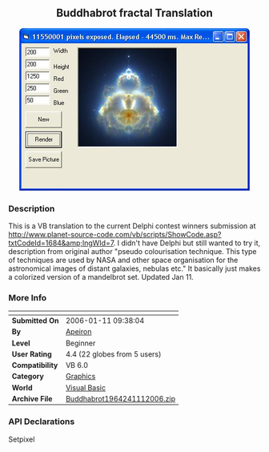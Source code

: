 ﻿<div align="center">

## Buddhabrot fractal Translation

<img src="PIC200611111421467.JPG">
</div>

### Description

This is a VB translation to the current Delphi contest winners submission at http://www.planet-source-code.com/vb/scripts/ShowCode.asp?txtCodeId=1684&amp;lngWId=7. I didn't have Delphi but still wanted to try it, description from original author "pseudo colourisation technique. This type of techniques are used by NASA and other space organisation for the astronomical images of distant galaxies, nebulas etc." It basically just makes a colorized version of a mandelbrot set. Updated Jan 11.
 
### More Info
 


<span>             |<span>
---                |---
**Submitted On**   |2006-01-11 09:38:04
**By**             |[Apeiron](https://github.com/Planet-Source-Code/PSCIndex/blob/master/ByAuthor/apeiron.md)
**Level**          |Beginner
**User Rating**    |4.4 (22 globes from 5 users)
**Compatibility**  |VB 6\.0
**Category**       |[Graphics](https://github.com/Planet-Source-Code/PSCIndex/blob/master/ByCategory/graphics__1-46.md)
**World**          |[Visual Basic](https://github.com/Planet-Source-Code/PSCIndex/blob/master/ByWorld/visual-basic.md)
**Archive File**   |[Buddhabrot1964241112006\.zip](https://github.com/Planet-Source-Code/apeiron-buddhabrot-fractal-translation__1-63982/archive/master.zip)

### API Declarations

Setpixel





